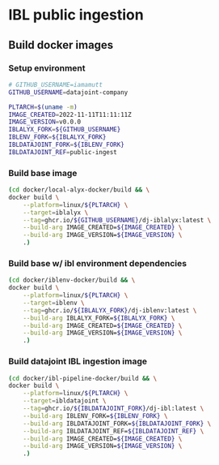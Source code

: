 # IBL public ingestion

## Build docker images

### Setup environment

```bash
# GITHUB_USERNAME=iamamutt
GITHUB_USERNAME=datajoint-company

PLTARCH=$(uname -m)
IMAGE_CREATED=2022-11-11T11:11:11Z
IMAGE_VERSION=v0.0.0
IBLALYX_FORK=${GITHUB_USERNAME}
IBLENV_FORK=${IBLALYX_FORK}
IBLDATAJOINT_FORK=${IBLENV_FORK}
IBLDATAJOINT_REF=public-ingest
```

### Build base image

```bash
(cd docker/local-alyx-docker/build && \
docker build \
    --platform=linux/${PLTARCH} \
    --target=iblalyx \
    --tag=ghcr.io/${GITHUB_USERNAME}/dj-iblalyx:latest \
    --build-arg IMAGE_CREATED=${IMAGE_CREATED} \
    --build-arg IMAGE_VERSION=${IMAGE_VERSION} \
    .)
```

### Build base w/ ibl environment dependencies

```bash
(cd docker/iblenv-docker/build && \
docker build \
    --platform=linux/${PLTARCH} \
    --target=iblenv \
    --tag=ghcr.io/${IBLALYX_FORK}/dj-iblenv:latest \
    --build-arg IBLALYX_FORK=${IBLALYX_FORK} \
    --build-arg IMAGE_CREATED=${IMAGE_CREATED} \
    --build-arg IMAGE_VERSION=${IMAGE_VERSION} \
    .)
```

### Build datajoint IBL ingestion image

```bash
(cd docker/ibl-pipeline-docker/build && \
docker build \
    --platform=linux/${PLTARCH} \
    --target=ibldatajoint \
    --tag=ghcr.io/${IBLDATAJOINT_FORK}/dj-ibl:latest \
    --build-arg IBLENV_FORK=${IBLENV_FORK} \
    --build-arg IBLDATAJOINT_FORK=${IBLDATAJOINT_FORK} \
    --build-arg IBLDATAJOINT_REF=${IBLDATAJOINT_REF} \
    --build-arg IMAGE_CREATED=${IMAGE_CREATED} \
    --build-arg IMAGE_VERSION=${IMAGE_VERSION} \
    .)
```
